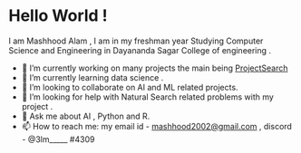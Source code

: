 
# Hello World !
I am Mashhood Alam , I am in my freshman year Studying Computer Science and Engineering in Dayananda Sagar College of engineering .


- 🔭 I’m currently working on many projects the main being [ProjectSearch](https://github.com/MASHOD0/ProjectSearch)
- 🌱 I’m currently learning data science .
- 👯 I’m looking to collaborate on AI and ML related projects.
- 🤔 I’m looking for help with Natural Search related problems with my project .
- 💬 Ask me about AI , Python and R.
- 📫 How to reach me: my email id - mashhood2002@gmail.com , discord - @3lm_____ #4309

